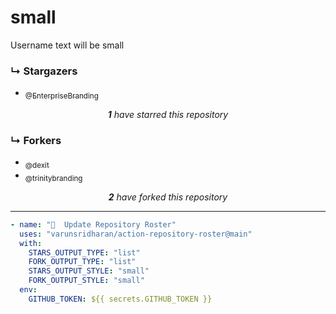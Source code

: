 # small
Username text will be small

### ↳ Stargazers

<!-- REPOSITORY_STARS:START -->
<ul><li><a href="https://github.com/EnterpriseBranding" rel="nofollow"><sub>@EnterpriseBranding</sub> <br/> </a> </li></ul><p align="center"><i><b>1</b> have starred this repository</i></p>
<!-- REPOSITORY_STARS:END -->

### ↳ Forkers

<!-- REPOSITORY_FORKS:START -->
<ul><li><a href="https://github.com/dexit" rel="nofollow"><sub>@dexit</sub> <br/> </a> </li><li><a href="https://github.com/trinitybranding" rel="nofollow"><sub>@trinitybranding</sub> <br/> </a> </li></ul><p align="center"><i><b>2</b> have forked this repository</i></p>
<!-- REPOSITORY_FORKS:END -->

---

```yml
- name: "🐔  Update Repository Roster"
  uses: "varunsridharan/action-repository-roster@main"
  with:
    STARS_OUTPUT_TYPE: "list"
    FORK_OUTPUT_TYPE: "list"
    STARS_OUTPUT_STYLE: "small"
    FORK_OUTPUT_STYLE: "small"
  env:
    GITHUB_TOKEN: ${{ secrets.GITHUB_TOKEN }}
```
